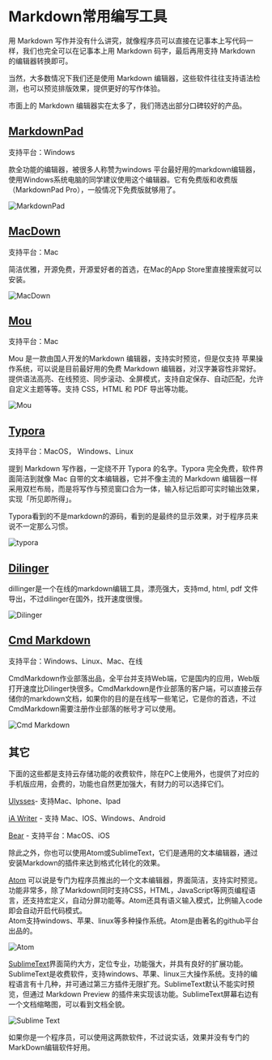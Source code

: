 # Markdown常用编写工具
用 Markdown 写作并没有什么讲究，就像程序员可以直接在记事本上写代码一样，我们也完全可以在记事本上用 Markdown 码字，最后再用支持 Markdown 的编辑器转换即可。

当然，大多数情况下我们还是使用 Markdown 编辑器，这些软件往往支持语法检测，也可以预览排版效果，提供更好的写作体验。

市面上的 Markdown 编辑器实在太多了，我们筛选出部分口碑较好的产品。

## [MarkdownPad](http://www.markdownpad.com)
支持平台：Windows

款全功能的编辑器，被很多人称赞为windows 平台最好用的markdown编辑器，使用Windows系统电脑的同学建议使用这个编辑器。它有免费版和收费版（MarkdownPad Pro），一般情况下免费版就够用了。

![MarkdownPad](images/markdownpad2.png "MarkdownPad")

## [MacDown](https://macdown.uranusjr.com)
支持平台：Mac

简洁优雅，开源免费，开源爱好者的首选，在Mac的App Store里直接搜索就可以安装。

![MacDown](images/macdown.png "MacDown")

## [Mou](http://25.io/mou)
支持平台：Mac

Mou 是一款由国人开发的Markdown 编辑器，支持实时预览，但是仅支持 苹果操作系统，可以说是目前最好用的免费 Markdown 编辑器，对汉字兼容性非常好。提供语法高亮、在线预览、同步滚动、全屏模式，支持自定保存、自动匹配，允许自定义主题等等。支持 CSS，HTML 和 PDF 导出等功能。

![Mou](images/mou.png "Mou")

## [Typora](https://typora.io)
支持平台：MacOS， Windows、Linux

提到 Markdown 写作器，一定绕不开 Typora 的名字。Typora 完全免费，软件界面简洁到就像 Mac 自带的文本编辑器，它并不像主流的 Markdown 编辑器一样采用双栏布局，而是将写作与预览窗口合为一体，输入标记后即可实时输出效果，实现「所见即所得」。

Typora看到的不是markdown的源码，看到的是最终的显示效果，对于程序员来说不一定那么习惯。

![typora](images/typora.gif "Typora")

## [Dilinger](https://dillinger.io)
dillinger是一个在线的markdown编辑工具，漂亮强大，支持md, html, pdf 文件导出，不过dilinger在国外，找开速度很慢。

![Dilinger](images/dilinger.png "dilinger")


## [Cmd Markdown](https://www.zybuluo.com/cmd)
支持平台：Windows、Linux、Mac、在线

CmdMarkdown作业部落出品，全平台并支持Web端，它是国内的应用，Web版打开速度比Dilinger快很多。CmdMarkdown是作业部落的客户端，可以直接云存储你的markdown文档，如果你的目的是在线写一些笔记，它是你的首选，不过CmdMarkdown需要注册作业部落的帐号才可以使用。

![Cmd Markdown](images/cmd_markdown.png "Cmd Markdown")

## 其它
下面的这些都是支持云存储功能的收费软件，除在PC上使用外，也提供了对应的手机版应用，会费的，功能也自然更加强大，有财力的可以选择它们。

[Ulysses](https://ulysses.app)- 支持Mac、Iphone、Ipad

[iA Writer](https://ia.net/writer) - 支持 Mac、IOS、Windows、Android

[Bear](https://bear.app) - 支持平台：MacOS、iOS

除此之外，你也可以使用Atom或SublimeText，它们是通用的文本编辑器，通过安装Markdown的插件来达到格式化转化的效果。

[Atom](https://atom.io/) 可以说是专门为程序员推出的一个文本编辑器，界面简洁，支持实时预览。功能非常多，除了Markdown同时支持CSS，HTML，JavaScript等网页编程语言，还支持宏定义，自动分屏功能等。Atom还具有语义输入模式，比例输入code即会自动开启代码模式。  
Atom支持windows、苹果、linux等多种操作系统。Atom是由著名的github平台出品的。

![Atom](images/atom.jpeg)

[SublimeText](http://www.sublimetext.com/)界面简约大方，定位专业，功能强大，并具有良好的扩展功能。SublimeText是收费软件，支持windows、苹果、linux三大操作系统。支持的编程语言有十几种，并可通过第三方插件无限扩充。SublimeText默认不能实时预览，但通过 Markdown Preview 的插件来实现该功能。SublimeText屏幕右边有一个文档缩略图，可以看到文档全貌。

![Sublime Text](images/sublime_text.png)

如果你是一个程序员，可以使用这两款软件，不过说实话，效果并没有专门的MarkDown编辑软件好用。